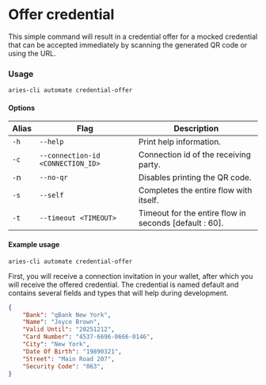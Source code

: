 # Offer credential

This simple command will result in a credential offer for a mocked credential that can be accepted immediately by scanning the generated QR code or using the URL.&#x20;

### Usage

```
aries-cli automate credential-offer
```

#### Options

| Alias | Flag                              | Description                                             |
| ----- | --------------------------------- | ------------------------------------------------------- |
| `-h`  | `--help`                          | Print help information.                                 |
| `-c`  | `--connection-id <CONNECTION_ID>` | Connection id of the receiving party.                   |
| `-`n  | `--no-qr`                         | Disables printing the QR code.                          |
| `-s`  | `--self`                          | Completes the entire flow with itself.                  |
| `-t`  | `--timeout <TIMEOUT>`             | Timeout for the entire flow in seconds \[default : 60]. |



#### Example usage

```
aries-cli automate credential-offer
```

First, you will receive a connection invitation in your wallet, after which you will receive the offered credential. The credential is named default and contains several fields and types that will help during development.&#x20;

```json
{
    "Bank": "qBank New York",
    "Name": "Joyce Brown",
    "Valid Until": "20251212",
    "Card Number": "4537-6696-0666-0146",
    "City": "New York",
    "Date Of Birth": "19890321",
    "Street": "Main Road 207",
    "Security Code": "063",
}

```

